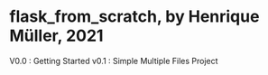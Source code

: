 # flask_from_scratch, by Henrique Müller, 2021

V0.0 : Getting Started
v0.1 : Simple Multiple Files Project
